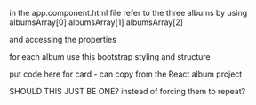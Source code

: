 in the app.component.html file
refer to the three albums by using
albumsArray[0]
albumsArray[1]
albumsArray[2]

and accessing the properties

for each album use this bootstrap styling and structure

put code here for card - can copy from the React album project

SHOULD THIS JUST BE ONE? instead of forcing them to repeat?
